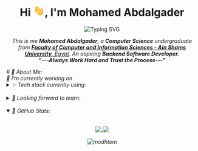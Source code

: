 <h1 align="center">Hi <img src="https://raw.githubusercontent.com/ABSphreak/ABSphreak/master/gifs/Hi.gif" width="30px">, I'm Mohamed Abdalgader</h1>
<p align="center">
<img src="https://readme-typing-svg.demolab.com?font=Fira+Code&pause=1000&center=true&vCenter=true&width=435&lines=Hello%2C+There+%F0%9F%91%8B%F0%9F%8F%BB;I'm+Mohamed+Abdalgader+;A+CS+student+%F0%9F%92%BB;Nice+to+see+you" alt="Typing SVG" />
</p>
<p align="center">
  <em>
    This is me <b>Mohamed Abdalgader</b>, a <b>Computer Science</b> undergraduate from <a href="https://www.asu.edu.eg/"> <b>Faculty of Computer and Information Sciences - Ain Shams University</b>, Egypt</a>.
    An aspiring <b>Backend Software Developer.</b> 
  <br>
  <b><i>"---Always Work Hard and Trust the Process---"</i></b>
</p>
# 💫 About Me:<br>
🔭 I’m currently working on <a href=""></a></br>

<details>
<summary>
  ✨ Tech stack currently using:
</summary>
   </br>
<code><a href="https://www.python.org/" target="_blank"><img height="30" src="https://www.vectorlogo.zone/logos/python/python-icon.svg"></a></code>
<code><a href="https://www.oracle.com/java/" target="_blank"><img height="30" src="https://www.vectorlogo.zone/logos/java/java-icon.svg"></a></code>
<code><a href="https://www.javascript.com/" target="_blank"><img height="30" src="https://raw.githubusercontent.com/devicons/devicon/master/icons/javascript/javascript-plain.svg"></a></code>
<code><a href="https://www.w3schools.com/html/" target="_blank"><img height="30" src="https://www.vectorlogo.zone/logos/w3_html5/w3_html5-icon.svg"></a></code>
<code><a href="https://www.w3schools.com/css/" target="_blank"><img height="30" src="https://raw.githubusercontent.com/devicons/devicon/master/icons/css3/css3-original.svg"></a></code>
<code><a href="https://git-scm.com/" target="_blank"><img height="30" src="https://www.vectorlogo.zone/logos/git-scm/git-scm-icon.svg"></a></code>
<code><a href="https://www.json.org/" target="_blank"><img height="30" src="https://www.vectorlogo.zone/logos/json/json-icon.svg"></a></code>
<code><a href="https://colab.research.google.com/" target="_blank"><img height="30" src="https://colab.research.google.com/img/colab_favicon_256px.png"></a></code>
<code><a href="https://www.w3schools.com/c++/" target="_blank"><img height="30" src="https://raw.githubusercontent.com/devicons/devicon/master/icons/c++/c++.svg"></a></code>
</details>
</br>

<details>
<summary>
  🌱 Looking forward to learn:
</summary>
   </br>
<code><a href="https://cloud.google.com/" target="_blank"><img height="30" src="https://www.vectorlogo.zone/logos/google_cloud/google_cloud-icon.svg"></a></code>
<code><a href="https://nodejs.org/en/" target="_blank"><img height="30" src="https://www.vectorlogo.zone/logos/nodejs/nodejs-icon.svg"></a></code>
</details>
</br>
<details open="">
<summary>
 📔 GitHub Stats:
</summary>
</br>
<p align="center">
  <a href="https://github.com/modhtom">
    <img align="center"  height="175px" src="https://github-readme-stats.vercel.app/api?username=modhtom&show_icons=true&hide_border=true&title_color=94b4a4&amp&icon_color=FFFFFF&amp&text_color=FFFFFF&amp&bg_color=000000&count_private=true&include_all_commits=true"/>
  </a>
  <a href="https://github.com/modhtom">
    <img align="center" height="175px"  src="https://github-readme-stats.vercel.app/api/top-langs/?username=modhtom&text_color=FFFFFF&bg_color=000000&title_color=94b4a4&langs_count=15&layout=compact&hide_border=true" />
  </a>
</p>
  <p align="center"><img align="center" src="https://github-readme-streak-stats.herokuapp.com/?user=modhtom&text_color=FFFFFF&bg_color=000000&title_color=94b4a4&langs_count=15&layout=compact&hide_border=true" alt="modhtom" /></p>
</details>
